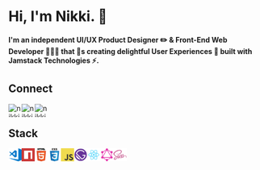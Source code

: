 # Hi, I'm Nikki. 👋
#### I'm an independent UI/UX Product Designer ✏️ & Front-End Web Developer 👩🏻‍💻 that 💖s creating delightful User Experiences 🤗 built with Jamstack Technologies ⚡.

## Connect

[<img align="left" alt="nikkipantony Twitter profile" width="26px" height="26px" src="https://cdn.jsdelivr.net/npm/simple-icons@v3/icons/twitter.svg" />](https://www.twitter.com/nikkipantony)

[<img align="left" alt="nikkipantony Instagram profile" width="26px" height="26px" src="https://cdn.jsdelivr.net/npm/simple-icons@v3/icons/instagram.svg" />](https://www.instagram.com/nikkipantony)

[<img align="left" alt="nikkipantony LinkedIn profile" width="26px" height="26px" src="https://cdn.jsdelivr.net/npm/simple-icons@v3/icons/linkedin.svg" />](https://www.linkedin.com/in/nikkipantony)

<br />

## Stack 

[<img align="left" alt="Visual Studio Code" width="26px" height="26px" src="https://raw.githubusercontent.com/github/explore/80688e429a7d4ef2fca1e82350fe8e3517d3494d/topics/visual-studio-code/visual-studio-code.png" />]()

[<img align="left" alt="NPM" width="26px" src="https://raw.githubusercontent.com/github/explore/80688e429a7d4ef2fca1e82350fe8e3517d3494d/topics/npm/npm.png" />]()

[<img align="left" alt="HTML5" width="26px" height="26px" src="https://raw.githubusercontent.com/github/explore/80688e429a7d4ef2fca1e82350fe8e3517d3494d/topics/html/html.png" />]()

[<img align="left" alt="CSS3" width="26px" height="26px" src="https://raw.githubusercontent.com/github/explore/80688e429a7d4ef2fca1e82350fe8e3517d3494d/topics/css/css.png" />]()

[<img align="left" alt="JavaScript" width="26px" height="26px" src="https://raw.githubusercontent.com/github/explore/80688e429a7d4ef2fca1e82350fe8e3517d3494d/topics/javascript/javascript.png" />]()

[<img align="left" alt="Gatsby" width="26px" height="26px"  src="https://raw.githubusercontent.com/github/explore/e94815998e4e0713912fed477a1f346ec04c3da2/topics/gatsby/gatsby.png" />]()

[<img align="left" alt="React" width="26px" height="26px"  src="https://raw.githubusercontent.com/github/explore/80688e429a7d4ef2fca1e82350fe8e3517d3494d/topics/react/react.png" />]()

[<img align="left" alt="GraphQL" width="26px" height="26px"  src="https://raw.githubusercontent.com/github/explore/80688e429a7d4ef2fca1e82350fe8e3517d3494d/topics/graphql/graphql.png" />]()

[<img align="left" alt="Sass" width="26px" height="26px" src="https://raw.githubusercontent.com/github/explore/80688e429a7d4ef2fca1e82350fe8e3517d3494d/topics/sass/sass.png" />]()
